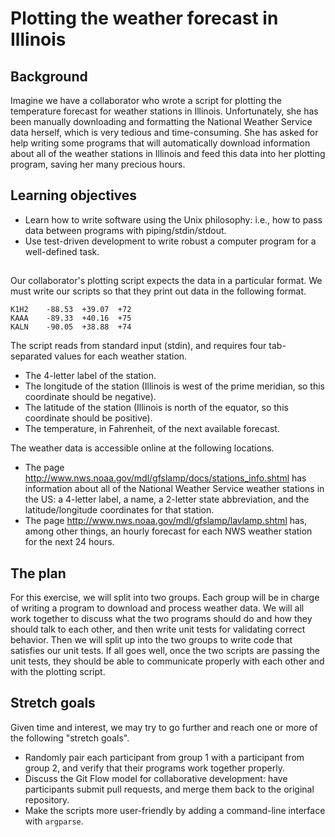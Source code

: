 # Plotting the weather forecast in Illinois

## Background

Imagine we have a collaborator who wrote a script for plotting the temperature forecast for weather stations in Illinois.
Unfortunately, she has been manually downloading and formatting the National Weather Service data herself, which is very tedious and time-consuming.
She has asked for help writing some programs that will automatically download information about all of the weather stations in Illinois and feed this data into her plotting program, saving her many precious hours.

## Learning objectives

* Learn how to write software using the Unix philosophy: i.e., how to pass data between programs with piping/stdin/stdout.
* Use test-driven development to write robust a computer program for a well-defined task.

##

Our collaborator's plotting script expects the data in a particular format.
We must write our scripts so that they print out data in the following format.

```
K1H2	-88.53	+39.07	+72
KAAA	-89.33	+40.16	+75
KALN	-90.05	+38.88	+74
```

The script reads from standard input (stdin), and requires four tab-separated values for each weather station.

* The 4-letter label of the station.
* The longitude of the station (Illinois is west of the prime meridian, so this coordinate should be negative).
* The latitude of the station (Illinois is north of the equator, so this coordinate should be positive).
* The temperature, in Fahrenheit, of the next available forecast.

The weather data is accessible online at the following locations.

* The page http://www.nws.noaa.gov/mdl/gfslamp/docs/stations_info.shtml has information about all of the National Weather Service weather stations in the US: a 4-letter label, a name, a 2-letter state abbreviation, and the latitude/longitude coordinates for that station.
* The page http://www.nws.noaa.gov/mdl/gfslamp/lavlamp.shtml has, among other things, an hourly forecast for each NWS weather station for the next 24 hours.

## The plan

For this exercise, we will split into two groups.
Each group will be in charge of writing a program to download and process weather data.
We will all work together to discuss what the two programs should do and how they should talk to each other, and then write unit tests for validating correct behavior.
Then we will split up into the two groups to write code that satisfies our unit tests.
If all goes well, once the two scripts are passing the unit tests, they should be able to communicate properly with each other and with the plotting script.

## Stretch goals

Given time and interest, we may try to go further and reach one or more of the following "stretch goals".

* Randomly pair each participant from group 1 with a participant from group 2, and verify that their programs work together properly.
* Discuss the Git Flow model for collaborative development: have participants submit pull requests, and merge them back to the original repository.
* Make the scripts more user-friendly by adding a command-line interface with `argparse`.

